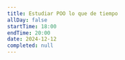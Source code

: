 ```yaml
---
title: Estudiar POO lo que de tiempo
allDay: false
startTime: 18:00
endTime: 20:00
date: 2024-12-12
completed: null
---
```

